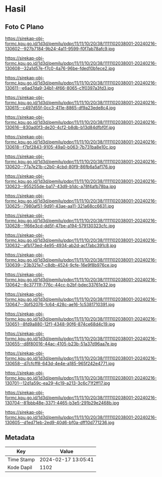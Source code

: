 # Hasil

## Foto C Plano

https://sirekap-obj-formc.kpu.go.id/1d3d/pemilu/pdpr/11/11/10/20/38/1111102038001-20240216-130602--927b7184-9b24-4a11-9599-f0f7ab78afc9.jpg

https://sirekap-obj-formc.kpu.go.id/1d3d/pemilu/pdpr/11/11/10/20/38/1111102038001-20240216-130608--32a1d57e-f7c0-4a76-96be-fded10b1ece2.jpg

https://sirekap-obj-formc.kpu.go.id/1d3d/pemilu/pdpr/11/11/10/20/38/1111102038001-20240216-130611--e6ad7da9-34b1-4f66-8065-c1f0397a3fd3.jpg

https://sirekap-obj-formc.kpu.go.id/1d3d/pemilu/pdpr/11/11/10/20/38/1111102038001-20240216-130615--c497d55f-0cc3-411e-8865-df9a23ede8c4.jpg

https://sirekap-obj-formc.kpu.go.id/1d3d/pemilu/pdpr/11/11/10/20/38/1111102038001-20240216-130616--830ad0f3-de20-4cf2-b8db-b13d84dfbf0f.jpg

https://sirekap-obj-formc.kpu.go.id/1d3d/pemilu/pdpr/11/11/10/20/38/1111102038001-20240216-130618--f7bf2843-9105-49a0-b063-7b731ba8e10c.jpg

https://sirekap-obj-formc.kpu.go.id/1d3d/pemilu/pdpr/11/11/10/20/38/1111102038001-20240216-130620--77a7e21b-c2b0-4cbd-80f9-86fb6a5af176.jpg

https://sirekap-obj-formc.kpu.go.id/1d3d/pemilu/pdpr/11/11/10/20/38/1111102038001-20240216-130623--955255de-ba17-43d9-b1dc-a78f4afb78ba.jpg

https://sirekap-obj-formc.kpu.go.id/1d3d/pemilu/pdpr/11/11/10/20/38/1111102038001-20240216-130625--7980af51-9d91-43ae-aa11-321a68cc6631.jpg

https://sirekap-obj-formc.kpu.go.id/1d3d/pemilu/pdpr/11/11/10/20/38/1111102038001-20240216-130628--1f66e3cd-dd5f-47be-a194-579130323cfc.jpg

https://sirekap-obj-formc.kpu.go.id/1d3d/pemilu/pdpr/11/11/10/20/38/1111102038001-20240216-130632--afb173ed-4e95-4934-ab2d-acf7abc391c8.jpg

https://sirekap-obj-formc.kpu.go.id/1d3d/pemilu/pdpr/11/11/10/20/38/1111102038001-20240216-130639--23b321e7-c8db-4524-9cfe-16e9f8b976ce.jpg

https://sirekap-obj-formc.kpu.go.id/1d3d/pemilu/pdpr/11/11/10/20/38/1111102038001-20240216-130642--8c37711f-776c-44cc-b2bf-bdec33761e32.jpg

https://sirekap-obj-formc.kpu.go.id/1d3d/pemilu/pdpr/11/11/10/20/38/1111102038001-20240216-130647--3bf52076-1c64-428c-ae16-1c5381710391.jpg

https://sirekap-obj-formc.kpu.go.id/1d3d/pemilu/pdpr/11/11/10/20/38/1111102038001-20240216-130651--8fd9a880-12f1-4348-90f6-874ce68d4c19.jpg

https://sirekap-obj-formc.kpu.go.id/1d3d/pemilu/pdpr/11/11/10/20/38/1111102038001-20240216-130655--d8f80016-44ac-4105-b23b-51a37d96aa7e.jpg

https://sirekap-obj-formc.kpu.go.id/1d3d/pemilu/pdpr/11/11/10/20/38/1111102038001-20240216-130658--d7cfcff8-643d-4e4e-a185-965f242e4771.jpg

https://sirekap-obj-formc.kpu.go.id/1d3d/pemilu/pdpr/11/11/10/20/38/1111102038001-20240216-130701--12d1a59c-ea29-4c19-a213-3c6c71f2ff17.jpg

https://sirekap-obj-formc.kpu.go.id/1d3d/pemilu/pdpr/11/11/10/20/38/1111102038001-20240216-130704--81bbb48e-3371-4465-b3e5-291b29e2468b.jpg

https://sirekap-obj-formc.kpu.go.id/1d3d/pemilu/pdpr/11/11/10/20/38/1111102038001-20240216-130605--d1ed71eb-2ed9-40d6-bf0a-dff10d771236.jpg


## Metadata

| Key        | Value               |
| ---------- | ------------------- |
| Time Stamp | 2024-02-17 13:05:41 |
| Kode Dapil | 1102                |



